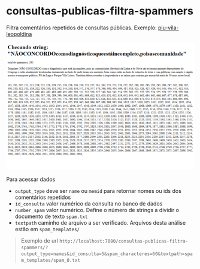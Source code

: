 # consultas-publicas-filtra-spammers
Filtra comentários repetidos de consultas públicas. Exemplo: [piu-vila-leopoldina](minuta.gestaourbana.prefeitura.sp.gov.br/piu-vila-leopoldina)

![Alt text](screenshot-2018-6-12.png?raw=true "Comentários repetidos")

Para acessar dados
* `output_type` deve ser `name` ou `memid` para retornar nomes ou ids dos comentários repetidos
* `id_consulta`  valor numérico da consulta no banco de dados
* `number_spam` valor numérico. Define o número de strings a dividir o documento de texto `spam.txt` 
* `textpath` caminho de arquivo a ser verificado. Arquivos desta análise estão em `spam_templates/`

> Exemplo de url
`http://localhost:7080/consultas-publicas-filtra-spammers/?output_type=names&id_consulta=5&spam_characteres=60&textpath=spam_templates/spam_0.txt`